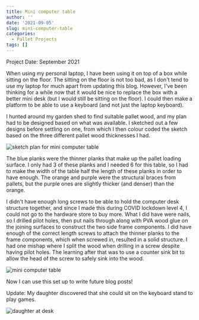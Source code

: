 ```yaml
---
title: Mini computer table
author: ''
date: '2021-09-05'
slug: mini-computer-table
categories:
  - Pallet Projects
tags: []
---
```


Project Date: September 2021

When using my personal laptop, I have been using it on top of a box while sitting on the floor. The sitting on the floor is not too bad, as I don't tend to use my laptop for much apart from updating this blog. However, I've been thinking for a while now that it would be nice to replace the box with a better mini desk (but I would still be sitting on the floor). I could then make a platform to be able to use a keyboard (and not just the laptop keyboard). 

I hunted around my garden shed to find suitable pallet wood, and my plan had to be designed based on what was available. I sketched out a few designs before settling on one, from which I then colour coded the sketch based on the three different pallet wood thicknesses I had.

![sketch plan for mini computer table](/post/2021-09-05-mini-computer-table_files/mini_computer_table_plan.jpg)

The blue planks were the thinner planks that make up the pallet loading surface. I only had 3 of these planks and I needed 6 for this table, so I had to make the width of the table half the length of these planks in order to have enough. The orange and purple were the structural braces from pallets, but the purple ones are slightly thicker (and denser) than the orange.

I didn't have enough long screws to be able to hold the computer desk structure together, and since I made this during COVID lockdown level 4, I could not go to the hardware store to buy more. What I did have were nails, so I drilled pilot holes, then put nails through along with PVA wood glue on the joining surfaces to construct the two side frame components. I did have enough of the correct length screws to attach the thinner planks to the frame components, which when screwed in, resulted in a solid structure. I had one mishap where I split the wood when drilling in a screw despite having pilot holes. The learning after that was to use a counter sink bit to allow the head of the screw to safely sink into the wood.

![mini computer table](/post/2021-09-05-mini-computer-table_files/mini_computer_table.jpg)

Now I can use this set up to write future blog posts!

Update: My daughter discovered that she could sit on the keyboard stand to play games.

![daughter at desk](/post/2021-09-05-mini-computer-table_files/minicomputerdeskkid.jpg)
